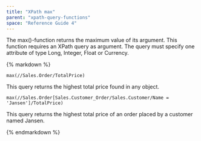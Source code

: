 ```yaml
---
title: "XPath max"
parent: "xpath-query-functions"
space: "Reference Guide 4"
---
```

The max()-function returns the maximum value of its argument.
This function requires an XPath query as argument. The query must specify one attribute of type Long, Integer, Float or Currency.

<div class="alert alert-info">{% markdown %}

```
max(//Sales.Order/TotalPrice)

```

This query returns the highest total price found in any object.

```
max(//Sales.Order[Sales.Customer_Order/Sales.Customer/Name = 'Jansen']/TotalPrice)

```

This query returns the highest total price of an order placed by a customer named Jansen.

{% endmarkdown %}</div>
